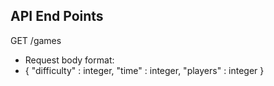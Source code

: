 ## API End Points

GET /games
- Request body format:
- {
    "difficulty" : integer,
    "time" : integer,
    "players" : integer
}
